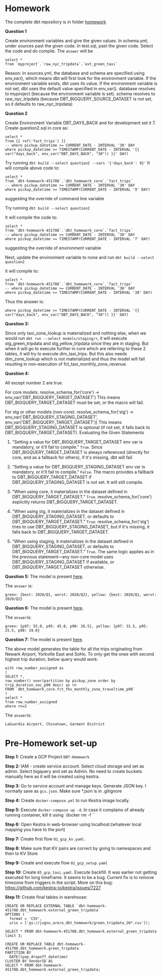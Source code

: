 # Homework 

The complete dbt repository is in folder [homework](./homework/)


__Question 1__

Create environment variables and give the given values.
In schema.yml, under sources past the given code. 
In test.sql, past the given code. Select the code and do compile. The `answer` will be
````
select * 
from `myproject`.`raw_nyc_tripdata`.`ext_green_taxi`
````
Reason:
  In sources.yml, the database and schema are specified using env_var(), which means dbt will first look for the environment variable.
  If the environment variable exists, dbt uses its value.
  If the environment variable is not set, dbt uses the default value specified in env_var().
  database resolves to myproject (because the environment variable is set).
  schema resolves to raw_nyc_tripdata (because DBT_BIGQUERY_SOURCE_DATASET is not set, so it defaults to raw_nyc_tripdata)

__Question 2__

Create Environment Variable DBT_DAYS_BACK and for development set it 7.
Create question2.sql in core as:
```
select *
from {{ ref('fact_trips') }}
-- where pickup_datetime >= CURRENT_DATE - INTERVAL '30' DAY
where pickup_datetime >= TIMESTAMP(CURRENT_DATE - INTERVAL '{{ var("days_back", env_var("DBT_DAYS_BACK", "30")) }}' DAY)
```
Try running 
`dbt build --select question2 --vars '{'days_back': 9}'`
It will compile above code to:
````
select *
from `dbt-homework-451708`.`dbt_homework_core`.`fact_trips`
-- where pickup_datetime >= CURRENT_DATE - INTERVAL '30' DAY
where pickup_datetime >= TIMESTAMP(CURRENT_DATE - INTERVAL '9' DAY)
````
suggesting the override of command line variable

Try running 
`dbt build --select question2`

It will compile the code to:
````
select *
from `dbt-homework-451708`.`dbt_homework_core`.`fact_trips`
-- where pickup_datetime >= CURRENT_DATE - INTERVAL '30' DAY
where pickup_datetime >= TIMESTAMP(CURRENT_DATE - INTERVAL '7' DAY)
````
suggesting the override of environment variable

Next, update the environment variable to none and run
`dbt build --select question2`

It will compile to:
````
select *
from `dbt-homework-451708`.`dbt_homework_core`.`fact_trips`
-- where pickup_datetime >= CURRENT_DATE - INTERVAL '30' DAY
where pickup_datetime >= TIMESTAMP(CURRENT_DATE - INTERVAL '30' DAY)
````

Thus the answer is:
````
where pickup_datetime >= TIMESTAMP(CURRENT_DATE - INTERVAL '{{ var("days_back", env_var("DBT_DAYS_BACK", "30")) }}' DAY)
````

__Question 3:__

Since only taxi_zone_lookup is materialized and nothing else, when we would run `dbt run --select models/staging/+`,
it will execute stg_green_tripdata and stg_yellow_tripdata since they are in staging. But when it will go to execute further in core which are referring to these 2 tables, it will try to execute dim_taxi_trips. But this also needs dim_zone_lookup which is not materialized and thus the model will fail resulting in non-execution of fct_taxi_monthly_zone_revenue.

__Question 4:__

All except number 2 are true.

For core models:
resolve_schema_for('core') → env_var('DBT_BIGQUERY_TARGET_DATASET')
This means DBT_BIGQUERY_TARGET_DATASET must be set, or the macro will fail.

For stg or other models (non-core):
resolve_schema_for('stg') → env_var('DBT_BIGQUERY_STAGING_DATASET', env_var('DBT_BIGQUERY_TARGET_DATASET'))
This means DBT_BIGQUERY_STAGING_DATASET is optional (if not set, it falls back to DBT_BIGQUERY_TARGET_DATASET).
Evaluating the Given Statements
1. "Setting a value for DBT_BIGQUERY_TARGET_DATASET env var is mandatory, or it'll fail to compile."
`True`. Since DBT_BIGQUERY_TARGET_DATASET is always referenced (directly for core, and as a fallback for others), if it's missing, dbt will fail.

2. "Setting a value for DBT_BIGQUERY_STAGING_DATASET env var is mandatory, or it'll fail to compile."
`False`. The macro provides a fallback to DBT_BIGQUERY_TARGET_DATASET if DBT_BIGQUERY_STAGING_DATASET is not set. It will still compile.

3. "When using core, it materializes in the dataset defined in DBT_BIGQUERY_TARGET_DATASET."
`True`. resolve_schema_for('core') explicitly returns DBT_BIGQUERY_TARGET_DATASET.

4. "When using stg, it materializes in the dataset defined in DBT_BIGQUERY_STAGING_DATASET, or defaults to DBT_BIGQUERY_TARGET_DATASET."
`True`. resolve_schema_for('stg') tries to use DBT_BIGQUERY_STAGING_DATASET, but if it's missing, it falls back to DBT_BIGQUERY_TARGET_DATASET.

5. "When using staging, it materializes in the dataset defined in DBT_BIGQUERY_STAGING_DATASET, or defaults to DBT_BIGQUERY_TARGET_DATASET."
`True`. The same logic applies as in the previous statement—any non-core model uses DBT_BIGQUERY_STAGING_DATASET if available, or DBT_BIGQUERY_TARGET_DATASET otherwise.

__Question 5:__
The model is present [here](./homework/models/core/fct_taxi_trips_quarterly_revenue.sql).

The `answer` is:
```
green: {best: 2020/Q1, worst: 2020/Q2}, yellow: {best: 2020/Q1, worst: 2020/Q2}
```

__Question 6:__
The model is present [here](./homework/models/core/fct_taxi_trips_monthly_fare_p95.sql).

The `answer`is:
````
green: {p97: 55.0, p95: 45.0, p90: 26.5}, yellow: {p97: 31.5, p95: 25.5, p90: 19.0}
````

__Question 7:__
The model is present [here](./homework/models/core/fct_fhv_monthly_zone_traveltime_p90.sql).

The above model generates the table for all the trips originating from Newark Airport, Yorkville East and SoHo. To only get the ones with second highest trip duration, below query would work:

````
with row_number_assigned as
(
SELECT *, 
row_number() over(partition by pickup_zone order by trip_duration_sec_p90 desc) as rn
FROM `dbt_homework_core.fct_fhv_monthly_zone_traveltime_p90`
)
select *
from row_number_assigned
where rn=2
````

The `answer`is:

`LaGuardia Airport, Chinatown, Garment District`

# Pre-Homework set-up
__Step 1:__ Create a GCP Project `DBT-Homework`

__Step 2:__ IAM - create service account.  Select cloud storage and set as admin. Select bigquery and set as Admin. No need to create buckets manually here as it will be created using kestra. 

__Step 3:__ Go to service account and manage keys. Generate JSON key. I normally save as `gcs.json`. Make sure *.json is in .gitignore

__Step 4:__ Create `docker-compose.yml` to run Kestra image locally.

__Step 5:__ Execute `docker-compose up -d`. In case it complains of already running container, kill it using `docker rm -f <container name>``

__Step 6:__ Open Kestra in web-browser using localhost:(whatever local mapping you have to the port)

__Step 7:__ Create first flow `01_gcp_kv.yaml`.  

__Step 8:__ Make sure that KV pairs are correct by going to namespaces and then to KV Store

__Step 9:__ Create and execute flow `02_gcp_setup.yaml`

__Step 10:__ Create `03_gcp_taxi.yaml`. Execute backfill. It was earlier not getting executed for long timeframe. It seems to be a bug. Current fix is to remove timezone from triggers in the script. More on this bug: https://github.com/kestra-io/kestra/issues/7227

__Step 11:__ Create final tables in warehouse:
````
CREATE OR REPLACE EXTERNAL TABLE `dbt-homework-451708.dbt_homework.external_green_tripdata`
OPTIONS (
  format = 'CSV',
  uris = ['gs://jugnu_arora_dbt_homework/green_tripdata_20*.csv']);

SELECT * FROM dbt-homework-451708.dbt_homework.external_green_tripdata limit 3;

CREATE OR REPLACE TABLE dbt-homework-451708.dbt_homework.green_tripdata
PARTITION BY
  DATE(lpep_dropoff_datetime)
CLUSTER BY VendorID AS
SELECT * FROM dbt-homework-451708.dbt_homework.external_green_tripdata;
````